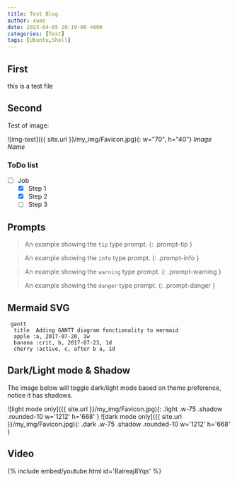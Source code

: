 ```yaml
---
title: Test Blog
author: xuao
date: 2023-04-05 20:19:00 +800
categories: [Test]
tags: [Ubuntu,Shell]
---
```


## First

this is a test file

## Second

Test of image:

![img-test]({{ site.url }}/my_img/Favicon.jpg){: w="70", h="40"}
_Image Name_

### ToDo list

- [ ] Job
  + [x] Step 1
  + [x] Step 2
  + [ ] Step 3

## Prompts

> An example showing the `tip` type prompt.
> {: .prompt-tip }

> An example showing the `info` type prompt.
> {: .prompt-info }

> An example showing the `warning` type prompt.
> {: .prompt-warning }

> An example showing the `danger` type prompt.
> {: .prompt-danger }

## Mermaid SVG

```mermaid
 gantt
  title  Adding GANTT diagram functionality to mermaid
  apple :a, 2017-07-20, 1w
  banana :crit, b, 2017-07-23, 1d
  cherry :active, c, after b a, 1d
```

## Dark/Light mode & Shadow

The image below will toggle dark/light mode based on theme preference, notice it has shadows.

![light mode only]({{ site.url }}/my_img/Favicon.jpg){: .light .w-75 .shadow .rounded-10 w='1212' h='668' }
![dark mode only]({{ site.url }}/my_img/Favicon.jpg){: .dark .w-75 .shadow .rounded-10 w='1212' h='668' }

## Video

{% include embed/youtube.html id='Balreaj8Yqs' %}

